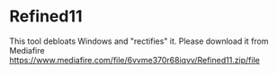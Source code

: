 # Refined11
This tool debloats Windows and "rectifies" it.
Please download it from Mediafire
https://www.mediafire.com/file/6vvme370r68iqvv/Refined11.zip/file
